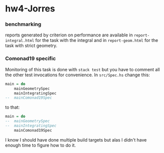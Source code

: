 # hw4-Jorres

### benchmarking 
reports generated by criterion on performance are available in `report-integral.html` 
for the task with the integral and in `report-geom.html` for the task with strict geometry.

### Comonad19 specific
Monitoring of this task is done with `stack test` but you have to comment all the 
other test invocations for convenience.  In `src/Spec.hs` change this:
```haskell
main = do
    mainGeometrySpec
    mainIntegratingSpec
--  mainComonad19Spec
```

to that:
```haskell
main = do
--  mainGeometrySpec
--  mainIntegratingSpec
    mainComonad19Spec
```

I know I should have done multiple build targets but alas 
I didn't have enough time to figure how to do it.


